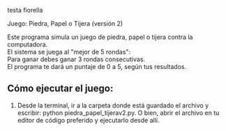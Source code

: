 testa fiorella

Juego: Piedra, Papel o Tijera (versión 2)

Este programa simula un juego de piedra, papel o tijera contra la computadora.  
El sistema se juega al "mejor de 5 rondas":  
Para ganar debes ganar 3 rondas consecutivas.  
El programa te dará un puntaje de 0 a 5, según tus resultados.    

Cómo ejecutar el juego:
-----------------------
1. Desde la terminal, ir a la carpeta donde está guardado el archivo y escribir:
   python piedra_papel_tijerav2.py. O bien, abrir el archivo en tu editor de código preferido y ejecutarlo desde allí.
